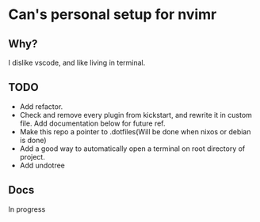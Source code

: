# Can's personal setup for nvimr 

## Why?

I dislike vscode, and like living in terminal.

## TODO

- Add refactor.
- Check and remove every plugin from kickstart, and rewrite it in custom file. Add documentation below for future ref. 
- Make this repo a pointer to .dotfiles(Will be done when nixos or debian is done)
- Add a good way to automatically open a terminal on root directory of project.
- Add undotree



## Docs

In progress




